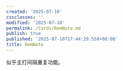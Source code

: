 ```yaml
---
created: '2025-07-10'
cssclasses: ''
modified: '2025-07-10'
permalink: /Cards/RemNote.md
publish: true
published: '2025-07-10T17:44:29.558+08:00'
title: RemNote
---
```

似乎主打间隔重复功能。
